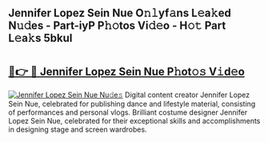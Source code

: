 ## Jennifer Lopez Sein Nue O𝚗𝚕yf𝚊ns L𝚎a𝚔ed N𝚞𝚍es - Part-iyP P𝚑𝚘tos Vi𝚍𝚎o - H𝚘𝚝 Part L𝚎a𝚔s 5bkuI

# <h2><a href="http://kf5tbl9.oniu.top/?m=Jennifer+Lopez+Sein+Nue">🔗👉 🔴 Jennifer Lopez Sein Nue P𝚑ot𝚘𝚜 V𝚒d𝚎o</a></h2>

[![Jennifer Lopez Sein Nue Nu𝚍e𝚜](https://i.imgur.com/0qMVB7G.gif)](http://kf5tbl9.oniu.top/?m=Jennifer+Lopez+Sein+Nue)
Digital content creator Jennifer Lopez Sein Nue, celebrated for publishing dance and lifestyle material, consisting of performances and personal vlogs. Brilliant costume designer Jennifer Lopez Sein Nue, celebrated for their exceptional skills and accomplishments in designing stage and screen wardrobes.  
